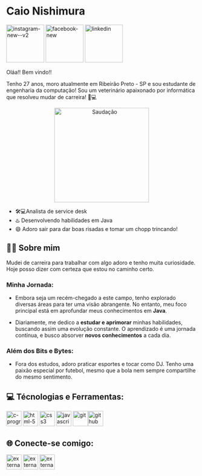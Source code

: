 # Caio Nishimura
<div>
    <a href="https://www.instagram.com/caionishimura/" target="_blank"><img width="100" height="100" src="https://img.icons8.com/bubbles/100/instagram-new--v2.png" alt="instagram-new--v2"></a>
    <a href="https://www.facebook.com/caionishi" targert="_blank"><img width="100" height="100" src="https://img.icons8.com/bubbles/100/facebook-new.png" alt="facebook-new"></a>
    <a href="https://www.linkedin.com/in/caio-akihiro-garcia-nishimura-4625561b7/" target="_blank"><img width="100" height="100" src="https://img.icons8.com/bubbles/100/linkedin.png" alt="linkedin"></a>
</div>

Oláa!! Bem vindo!!

Tenho 27 anos, moro atualmente em Ribeirão Preto - SP e sou estudante de engenharia da computação! Sou um veterinário apaixonado por informática que resolveu mudar de carreira! 🐾💻

<p align="center">
    <img src="https://c.tenor.com/gPEDA7CLmfEAAAAd/tenor.gif" alt="Saudação" width="250" height="250">
</p>



- 🛠💻Analista de service desk
- ♨️ Desenvolvendo habilidades em Java
- 😄  Adoro sair para dar boas risadas e tomar um chopp trincando!

## 🙋‍♂️ Sobre mim
  Mudei de carreira para trabalhar com algo adoro e tenho muita curiosidade. Hoje posso dizer com certeza que estou no caminho certo.

### Minha Jornada:
- Embora seja um recém-chegado a este campo, tenho explorado diversas áreas para ter uma visão abrangente. No entanto, meu foco principal está em aprofundar meus conhecimentos em **Java**.

- Diariamente, me dedico a **estudar e aprimorar** minhas habilidades, buscando assim uma evolução constante. O aprendizado é uma jornada contínua, e busco absorver **novos conhecimentos** a cada dia.
  
### Além dos Bits e Bytes:
- Fora dos estudos, adoro praticar esportes e tocar como DJ. Tenho uma paixão especial por futebol, mesmo que a bola nem sempre compartilhe do mesmo sentimento.
 
## 💻 Técnologias e Ferramentas:
<div>
    <img width="40" height="40" src="https://img.icons8.com/fluency/48/c-programming.png" alt="c-programming"/> <img width="40" height="40" src="https://img.icons8.com/nolan/64/1A6DFF/C822FF/html-5.png" alt="html-5"/> <img width="40" height="40" src="https://img.icons8.com/nolan/40/1A6DFF/C822FF/css3.png" alt="css3"/> <img width="40" height="40" src="https://img.icons8.com/nolan/40/1A6DFF/C822FF/javascript-logo.png" alt="javascript-logo"/> <img width="40" height="40" src="https://img.icons8.com/nolan/40/1A6DFF/C822FF/git.png" alt="git"/><img width="40" height="40" src="https://img.icons8.com/nolan/40/1A6DFF/C822FF/github.png" alt="github"/>
</div>

## 🌐 Conecte-se comigo:
<div>
    <a href="https://www.instagram.com/caionishimura/" target="_blank"><img width="40" height="40" src="https://img.icons8.com/external-tal-revivo-tritone-tal-revivo/40/external-instagram-photo-and-video-sharing-social-networking-service-owned-by-facebook-logo-tritone-tal-revivo.png" alt="external-instagram-photo-and-video-sharing-social-networking-service-owned-by-facebook-logo-tritone-tal-revivo"></a>
    <a href="https://www.facebook.com/caionishi" targert="_blank"><img width="40" height="40" src="https://img.icons8.com/external-tal-revivo-tritone-tal-revivo/40/external-famous-social-media-online-social-media-and-social-networking-service-facebook-logo-tritone-tal-revivo.png" alt="external-famous-social-media-online-social-media-and-social-networking-service-facebook-logo-tritone-tal-revivo"></a>
    <a href="https://www.linkedin.com/in/caio-akihiro-garcia-nishimura-4625561b7/" target="_blank"><img width="40" height="40" src="https://img.icons8.com/external-tal-revivo-tritone-tal-revivo/40/external-linkedin-in-logo-used-for-professional-networking-logo-tritone-tal-revivo.png" alt="external-linkedin-in-logo-used-for-professional-networking-logo-tritone-tal-revivo"></a>
</div>
